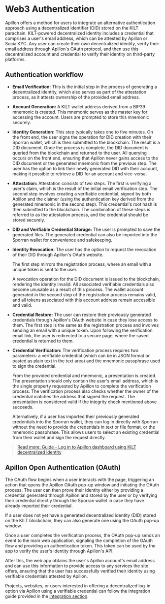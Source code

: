 # Web3 Authentication

Apillon offers a method for users to integrate an alternative authentication approach using a decentralized identifier (DID) stored on the KILT parachain. KILT-powered decentralized identity includes a credential that comprises a user's email address, which can be attested by Apillon or SocialKYC. Any user can create their own decentralized identity, verify their email address through Apillon's OAuth protocol, and then use this decentralized account and credential to verify their identity on third-party platforms.

## Authentication workflow

- **Email Verification:** This is the initial step in the process of generating a decentralized identity, which also serves as part of the attestation process, as it attests ownership of the provided email address.

- **Account Generation:** A KILT wallet address derived from a BIP39 mnemonic is created. This mnemonic serves as the master key for accessing the account. Users are prompted to store this mnemonic securely.

- **Identity Generation:** This step typically takes one to five minutes. On the front end, the user signs the operation for DID creation with their Sporran wallet, which is then submitted to the blockchain. The result is a DID document. Once the process is complete, the DID document is queried from the blockchain and returned to the user. All querying occurs on the front end, ensuring that Apillon never gains access to the DID document or the generated mnemonic from the previous step. The user has the option to link their newly generated DID with their account, making it possible to retrieve a DID for an account and vice-versa.

- **Attestation:** Attestation consists of two steps. The first is verifying a user's claim, which is the result of the initial email verification step. The second step involves creating a verifiable credential, signed by both Apillon and the claimer (using the authentication key derived from the generated mnemonic in the second step). This credential's root hash is then submitted to the blockchain. The combination of these steps is referred to as the attestation process, and the credential should be stored securely.

- **DID and Verifiable Credential Storage:** The user is prompted to save the generated files. The generated credential can also be imported into the Sporran wallet for convenience and safekeeping.

- **Identity Revocation:** The user has the option to request the revocation of their DID through Apillon's OAuth website.

  The first step mirrors the registration process, where an email with a unique token is sent to the user.

  A revocation operation for the DID document is issued to the blockchain, rendering the identity invalid. All associated verifiable credentials also become unusable as a result of this process. The wallet account generated in the second step of the registration process remains valid, and all tokens associated with this account address remain accessible and valid.

- **Credential Restore:** The user can restore their previously generated credentials through Apillon's OAuth website in case they lose access to them.
  The first step is the same as the registration process and involves sending an email with a unique token.
  Upon following the verification email link, the user is redirected to a secure page, where the saved credential is returned to them.

- **Credential Verification:** The verification process requires two parameters: a verifiable credential (which can be in JSON format or pasted as plain text in the text area) and the mnemonic passphrase used to sign the credential.

  From the provided credential and mnemonic, a presentation is created. The presentation should only contain the user's email address, which is the single property requested by Apillon to complete the verification process. The verification process also checks whether the owner of the credential matches the address that signed the request.
  The presentation is considered valid if the integrity check mentioned above succeeds.

  Alternatively, if a user has imported their previously generated credentials into the Sporran wallet, they can log in directly with Sporran without the need to provide the credentials in text or file format, or the mnemonic passphrase. This allows users to select an existing credential from their wallet and sign the request directly.

> [Read more: Guide - Log in to Apillon dashboard using KILT decentralized identity](https://blog.apillon.io/guide-log-in-to-apillon-dashboard-using-kilt-decentralized-identity-af2c5b2b054e)

## Apillon Open Authentication (OAuth)

The OAuth flow begins when a user interacts with the page, triggering an action that opens the Apillon OAuth pop-up window and initiating the OAuth process. The user can then prove their identity either by providing a credential generated through Apillon and stored by the user or by verifying their credential directly through the Sporran wallet in case they have already imported their credential.

If a user does not yet have a generated decentralized identity (DID) stored on the KILT blockchain, they can also generate one using the OAuth pop-up window.

Once a user completes the verification process, the OAuth pop-up sends an event to the main web application, signaling the completion of the OAuth flow and providing an authentication token. This token can be used by the app to verify the user's identity through Apillon's API.

After this, the web app obtains the user's Apillon account's email address and can use this information to provide access to any services the site offers, ensuring that the user has successfully verified their identity using verifiable credentials attested by Apillon.

Projects, websites, or users interested in offering a decentralized log-in option via Apillon using a verifiable credential can follow the integration guide provided in the [integration section](/build/7-apillon-oauth-integration.html).
